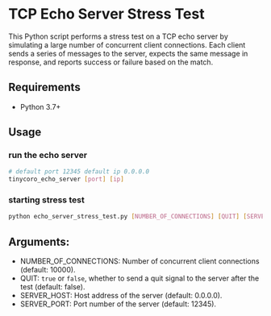 # TCP Echo Server Stress Test

This Python script performs a stress test on a TCP echo server by simulating a large number of concurrent client connections. Each client sends a series of messages to the server, expects the same message in response, and reports success or failure based on the match.

## Requirements
- Python 3.7+

## Usage

### run the echo server
```bash
# default port 12345 default ip 0.0.0.0
tinycoro_echo_server [port] [ip]
```

### starting stress test
```bash
python echo_server_stress_test.py [NUMBER_OF_CONNECTIONS] [QUIT] [SERVER_HOST] [SERVER_PORT]
```

## Arguments:
- NUMBER_OF_CONNECTIONS: Number of concurrent client connections (default: 10000).
- QUIT: `true` or `false`, whether to send a quit signal to the server after the test (default: false).
- SERVER_HOST: Host address of the server (default: 0.0.0.0).
- SERVER_PORT: Port number of the server (default: 12345).